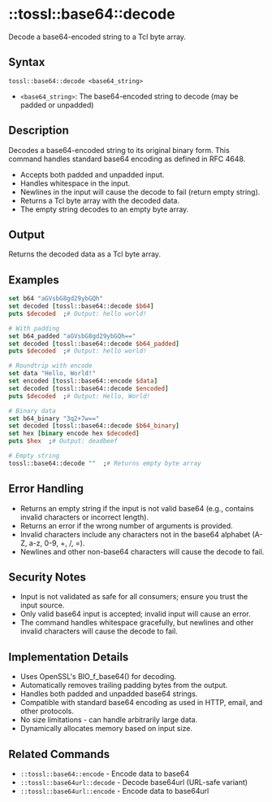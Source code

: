 # ::tossl::base64::decode

Decode a base64-encoded string to a Tcl byte array.

## Syntax

    tossl::base64::decode <base64_string>

- `<base64_string>`: The base64-encoded string to decode (may be padded or unpadded)

## Description

Decodes a base64-encoded string to its original binary form. This command handles standard base64 encoding as defined in RFC 4648.

- Accepts both padded and unpadded input.
- Handles whitespace in the input.
- Newlines in the input will cause the decode to fail (return empty string).
- Returns a Tcl byte array with the decoded data.
- The empty string decodes to an empty byte array.

## Output

Returns the decoded data as a Tcl byte array.

## Examples

```tcl
set b64 "aGVsbG8gd29ybGQh"
set decoded [tossl::base64::decode $b64]
puts $decoded  ;# Output: hello world!

# With padding
set b64_padded "aGVsbG8gd29ybGQh=="
set decoded [tossl::base64::decode $b64_padded]
puts $decoded  ;# Output: hello world!

# Roundtrip with encode
set data "Hello, World!"
set encoded [tossl::base64::encode $data]
set decoded [tossl::base64::decode $encoded]
puts $decoded  ;# Output: Hello, World!

# Binary data
set b64_binary "3q2+7w=="
set decoded [tossl::base64::decode $b64_binary]
set hex [binary encode hex $decoded]
puts $hex  ;# Output: deadbeef

# Empty string
tossl::base64::decode ""  ;# Returns empty byte array
```

## Error Handling

- Returns an empty string if the input is not valid base64 (e.g., contains invalid characters or incorrect length).
- Returns an error if the wrong number of arguments is provided.
- Invalid characters include any characters not in the base64 alphabet (A-Z, a-z, 0-9, +, /, =).
- Newlines and other non-base64 characters will cause the decode to fail.

## Security Notes

- Input is not validated as safe for all consumers; ensure you trust the input source.
- Only valid base64 input is accepted; invalid input will cause an error.
- The command handles whitespace gracefully, but newlines and other invalid characters will cause the decode to fail.

## Implementation Details

- Uses OpenSSL's BIO_f_base64() for decoding.
- Automatically removes trailing padding bytes from the output.
- Handles both padded and unpadded base64 strings.
- Compatible with standard base64 encoding as used in HTTP, email, and other protocols.
- No size limitations - can handle arbitrarily large data.
- Dynamically allocates memory based on input size.

## Related Commands

- `::tossl::base64::encode` - Encode data to base64
- `::tossl::base64url::decode` - Decode base64url (URL-safe variant)
- `::tossl::base64url::encode` - Encode data to base64url 
